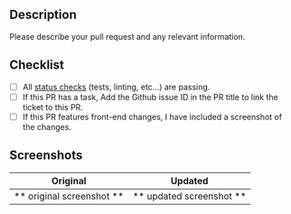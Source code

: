 ## Description

Please describe your pull request and any relevant information.

## Checklist

<!--- Go over all the following points, and put an `x` in all the boxes that apply. -->

- [ ] All [status checks](https://help.github.com/en/github/collaborating-with-issues-and-pull-requests/about-status-checks) (tests, linting, etc...) are passing.
- [ ] If this PR has a task, Add the Github issue ID in the PR title to link the ticket to this PR.
- [ ] If this PR features front-end changes, I have included a screenshot of the changes.

## Screenshots

|         Original          |         Updated          |
| :-----------------------: | :----------------------: |
| ** original screenshot ** | ** updated screenshot ** |
